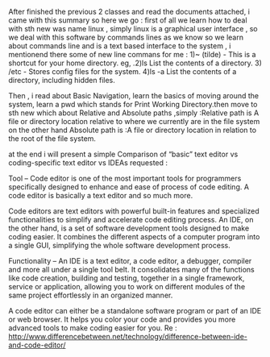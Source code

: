 After finished the previous 2 classes and read the documents attached, i came with this summary so here we go : 
first of all we learn how to deal with sth new was name linux , simply linux is a  graphical user interface , so we deal with this software by commands lines as we know 
so we learn about commands line and is a text based interface to the system , i mentionend there some of new line commans for me :
1)~ (tilde) - This is a shortcut for your home directory. eg, .2)ls List the contents of a directory. 3) /etc - Stores config files for the system. 4)ls -a List the contents of a directory, including hidden files.

Then , i read about Basic Navigation, learn the basics of moving around the system, learn a  pwd which stands for Print Working Directory.then move to sth new which about Relative and Absolute paths ,simply :Relative path is  A file or directory location relative to where we currently are in the file system on the other hand Absolute path is :A file or directory location in relation to the root of the file system.
  
at the end i will present a simple Comparison of “basic” text editor vs coding-specific text editor vs IDEAs requested :

Tool
 – Code editor is one of the most important tools for programmers specifically designed to enhance and ease of process of code editing. A code editor is basically a text editor and so much more.

 Code editors are text editors with powerful built-in features and specialized functionalities to simplify and accelerate code editing process. An IDE, on the other hand, is a set of software development tools designed to make coding easier. It combines the different aspects of a computer program into a single GUI, simplifying the whole software development process.

Functionality 
– An IDE is a text editor, a code editor, a debugger, compiler and more all under a single tool belt. It consolidates many of the functions like code creation, building and testing, together in a single framework, service or application, allowing you to work on different modules of the same project effortlessly in an organized manner. 

A code editor can either be a standalone software program or part of an IDE or web browser. It helps you color your code and provides you more advanced tools to make coding easier for you.
  Re : http://www.differencebetween.net/technology/difference-between-ide-and-code-editor/
